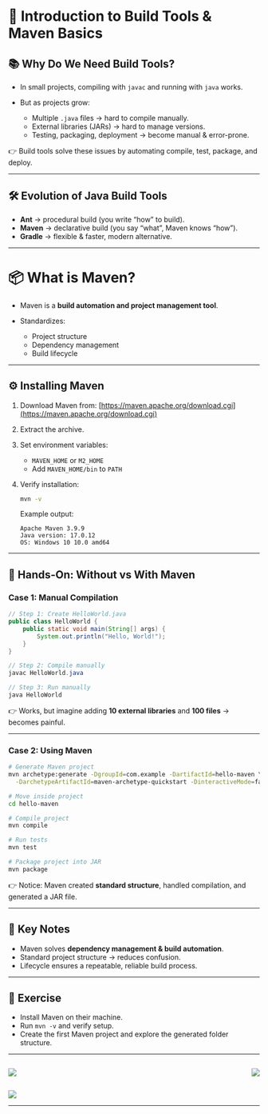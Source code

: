 # 🚀 Introduction to Build Tools & Maven Basics

## 📚 Why Do We Need Build Tools?

* In small projects, compiling with `javac` and running with `java` works.
* But as projects grow:

    * Multiple `.java` files → hard to compile manually.
    * External libraries (JARs) → hard to manage versions.
    * Testing, packaging, deployment → become manual & error-prone.

👉 Build tools solve these issues by automating compile, test, package, and deploy.

---

## 🛠 Evolution of Java Build Tools

* **Ant** → procedural build (you write “how” to build).
* **Maven** → declarative build (you say “what”, Maven knows “how”).
* **Gradle** → flexible & faster, modern alternative.

---

# 📦 What is Maven?

* Maven is a **build automation and project management tool**.
* Standardizes:

    * Project structure
    * Dependency management
    * Build lifecycle

---

## ⚙️ Installing Maven

1. Download Maven from: [https://maven.apache.org/download.cgi](https://maven.apache.org/download.cgi)
2. Extract the archive.
3. Set environment variables:

    * `MAVEN_HOME` or `M2_HOME`
    * Add `MAVEN_HOME/bin` to `PATH`
4. Verify installation:

   ```bash
   mvn -v
   ```

    Example output:

   ```
   Apache Maven 3.9.9
   Java version: 17.0.12
   OS: Windows 10 10.0 amd64
   ```

---

## 🧪 Hands-On: Without vs With Maven

### Case 1: Manual Compilation

```java
// Step 1: Create HelloWorld.java
public class HelloWorld {
    public static void main(String[] args) {
        System.out.println("Hello, World!");
    }
}

// Step 2: Compile manually
javac HelloWorld.java

// Step 3: Run manually
java HelloWorld
```

👉 Works, but imagine adding **10 external libraries** and **100 files** → becomes painful.

---

### Case 2: Using Maven

```bash
# Generate Maven project
mvn archetype:generate -DgroupId=com.example -DartifactId=hello-maven \
  -DarchetypeArtifactId=maven-archetype-quickstart -DinteractiveMode=false

# Move inside project
cd hello-maven

# Compile project
mvn compile

# Run tests
mvn test

# Package project into JAR
mvn package
```

👉 Notice: Maven created **standard structure**, handled compilation, and generated a JAR file.

---

## 📌 Key Notes

* Maven solves **dependency management & build automation**.
* Standard project structure → reduces confusion.
* Lifecycle ensures a repeatable, reliable build process.

---

## 📝 **Exercise**

* Install Maven on their machine.
* Run `mvn -v` and verify setup.
* Create the first Maven project and explore the generated folder structure.

---

<div style="display: flex; justify-content: space-between;">

[![](https://img.shields.io/badge/Prev-⬅️-caddd6?style=for-the-badge&labelColor=caddd6)](../README.md)

[![](https://img.shields.io/badge/Next-➡️-caddd6?style=for-the-badge&labelColor=caddd6)](02-MVN_STRUCTURE.md)

</div>

[![](https://img.shields.io/badge/Back_To_Intro-🔙-d6cadd?style=for-the-badge&labelColor=d6cadd)](../README.md)

---
